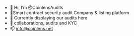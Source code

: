 - 👋 Hi, I’m @CoinlensAudits
- 👀Smart contract security audit Company & listing platform
- 🌱 Currently displaying our audits here
- 💞️ collaborations, audits and KYC
- 📫 info@coinlens.net

<!---
CoinlensAudits/CoinlensAudits is a ✨ special ✨ repository because its `README.md` (this file) appears on your GitHub profile.
You can click the Preview link to take a look at your changes.
--->

